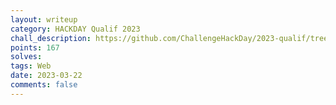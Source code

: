 ```yaml
---
layout: writeup
category: HACKDAY Qualif 2023
chall_description: https://github.com/ChallengeHackDay/2023-qualif/tree/main/Web/Treasure%20hunt
points: 167
solves: 
tags: Web
date: 2023-03-22
comments: false
---
```

